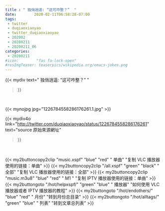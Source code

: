 ```yaml
---
title : " 独俏逍遥: “这可咋整？”  "
date:        2020-02-11T06:58:28-07:00
tags:
 - twitter
 - duqiaoxiaoyao
 - twitter_duqiaoxiaoyao
 - 202002
 - 20200211
 - 20200211_06
categories:
 - 20200211
#icon:        "fas fa-lock-open"
#resImgTeaser: teaserpics/wikipedia.org/emacs-jokes.png
---
```


{{< mydiv text=" 独俏逍遥: “这可咋整？”  "
>}}
<br>


 {{< mynojpg jpg="1226784558286176261.1.jpg" >}}<br> 



{{< mydiv4o link="http://twitter.com/duqiaoxiaoyao/status/1226784558286176261"
text="source 原始來源網址"
>}}


<br>



{{< my2buttoncopy2clip "music.xspf"        "blue"   "red"    " 单曲"  "复制 VLC 播放器使用的链接：单曲" >}} {{< my2buttoncopy2clip "/all.xspf"         "green"  "black"  " 全部"  "复制 VLC 播放器使用的链接：全部" >}} {{< my2buttoncopy2clip "music.m3u8"        "blue"   "red"    " M1 "    "复制 IPTV 播放器使用的链接：单曲" >}} {{< my2buttongoto      "/hot/helpxspf/"    "green"  "blue"   " 播放器" "如何使用 VLC 播放器或者 IPTV 播放器的教程" >}} {{< my2buttongoto      "/hot/endothers/"   "blue"   "red"    " 月份"   "转到月份总目录" >}} {{< my2buttongoto      "/hot/alltags/"     "green"  "blue"   " 列表"   "转到文章总列表" >}} 

